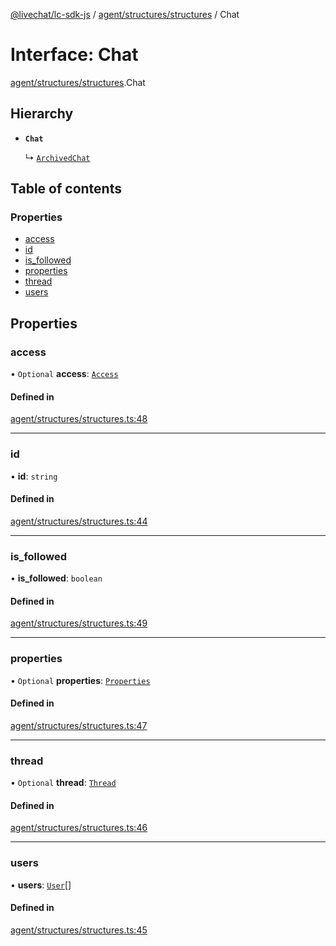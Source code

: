 [@livechat/lc-sdk-js](../README.md) / [agent/structures/structures](../modules/agent_structures_structures.md) / Chat

# Interface: Chat

[agent/structures/structures](../modules/agent_structures_structures.md).Chat

## Hierarchy

- **`Chat`**

  ↳ [`ArchivedChat`](agent_structures_structures.ArchivedChat.md)

## Table of contents

### Properties

- [access](agent_structures_structures.Chat.md#access)
- [id](agent_structures_structures.Chat.md#id)
- [is\_followed](agent_structures_structures.Chat.md#is_followed)
- [properties](agent_structures_structures.Chat.md#properties)
- [thread](agent_structures_structures.Chat.md#thread)
- [users](agent_structures_structures.Chat.md#users)

## Properties

### access

• `Optional` **access**: [`Access`](agent_structures_structures.Access.md)

#### Defined in

[agent/structures/structures.ts:48](https://github.com/livechat/lc-sdk-js/blob/25e113d/src/agent/structures/structures.ts#L48)

___

### id

• **id**: `string`

#### Defined in

[agent/structures/structures.ts:44](https://github.com/livechat/lc-sdk-js/blob/25e113d/src/agent/structures/structures.ts#L44)

___

### is\_followed

• **is\_followed**: `boolean`

#### Defined in

[agent/structures/structures.ts:49](https://github.com/livechat/lc-sdk-js/blob/25e113d/src/agent/structures/structures.ts#L49)

___

### properties

• `Optional` **properties**: [`Properties`](agent_structures_structures.Properties.md)

#### Defined in

[agent/structures/structures.ts:47](https://github.com/livechat/lc-sdk-js/blob/25e113d/src/agent/structures/structures.ts#L47)

___

### thread

• `Optional` **thread**: [`Thread`](agent_structures_structures.Thread.md)

#### Defined in

[agent/structures/structures.ts:46](https://github.com/livechat/lc-sdk-js/blob/25e113d/src/agent/structures/structures.ts#L46)

___

### users

• **users**: [`User`](../modules/agent_structures_users.md#user)[]

#### Defined in

[agent/structures/structures.ts:45](https://github.com/livechat/lc-sdk-js/blob/25e113d/src/agent/structures/structures.ts#L45)
